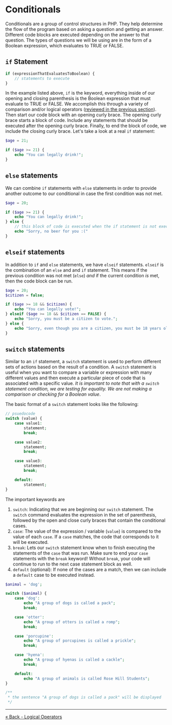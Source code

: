 # Conditionals
Conditionals are a group of control structures in PHP. They help determine the flow of the program based on asking a question and getting an answer. Different code blocks are executed depending on the answer to that question. The types of questions we will be using are in the form of a Boolean expression, which evaluates to TRUE or FALSE.

## `if` Statement

```php
if (expressionThatEvaluatesToBoolean) {
	// statements to execute
}
```

In the example listed above, `if` is the keyword, everything inside of our opening and closing parenthesis is the Boolean expression that must evaluate to TRUE or FALSE. We accomplish this through a variety of comparison and/or logical operators ([reviewed in the previous section](3-ComLogOps.md)).
Then start our code block with an opening curly brace. The opening curly brace starts a block of code. Include any statements that should be executed after the opening curly brace.  Finally, to end the block of code, we include the closing curly brace. Let's take a look at a real `if` statement:

```php
$age = 21;

if ($age >= 21) {
	echo "You can legally drink!";
}
```

## `else` statements
We can combine `if` statements with `else` statements in order to provide another outcome to our conditional in case the first condition was not met.

```php
$age = 20;

if ($age >= 21) {
	echo "You can legally drink!";
} else {
	// this block of code is executed when the if statement is not executed
	echo "Sorry, no beer for you :("
}
```

## `elseif` statements
In addition to `if` and `else` statements, we have `elseif` statements.  `elseif` is the combination of an `else` and and `if` statement.  This means if the previous condition was not met (`else`) _and_ if the current condition _is_ met, then the code block can be run.

```php
$age = 20;
$citizen = false;

if ($age >= 18 && $citizen) {
	echo "You can legally vote!";
} elseif ($age >= 18 && $citizen == FALSE) {
	echo "Sorry, you must be a citizen to vote.";
} else {
	echo "Sorry, even though you are a citizen, you must be 18 years old or over to vote.";
}
```

## `switch` statements
Similar to an `if` statement, a `switch` statement is used to perform different sets of actions based on the result of a condition. A `switch` statement is useful when you want to compare a variable or expression with many different values and then execute a particular piece of code that is associated with a specific value. *It is important to note that with a `switch` statement condition, we are testing for equality. We are not making a comparison or checking for a Boolean value*.

The basic format of a `switch` statement looks like the following:

```php
// psuedocode
switch (value) {
	case value1:
		statement;
		break;

	case value2:
		statement;
		break;

	case value3:
		statement;
		break;

	default:
		statement;
}
```

The important keywords are

1. `switch`: Indicating that we are beginning our `switch` statement. The `switch` command evaluates the expression in the set of parenthesis, followed by the open and close curly braces that contain the conditional cases.
2. `case`: The value of the expression / variable (`value`) is compared to the value of each `case`. If a `case` matches, the code that corresponds to it will be executed.
3. `break`: Lets our `switch` statement know when to finish executing the statements of the `case` that was run. Make sure to end your `case` statements with the `break` keyword! Without `break`, your code will continue to run to the next case statement block as well.
4. `default` (optional): If none of the cases are a match, then we can include a `default` case to be executed instead.

```php
$animal = 'dog';

switch ($animal) {
	case 'dog':
		echo "A group of dogs is called a pack";
		break;

	case 'otter':
		echo "A group of otters is called a romp";
		break;

	case 'porcupine':
		echo "A group of porcupines is called a prickle";
		break;

	case 'hyena':
		echo "A group of hyenas is called a cackle";
		break;

	default:
		echo "A group of animals is called Rose Hill Students";
}

/**
 * the sentence "A group of dogs is called a pack" will be displayed
 */
```


___

[« Back - Logical Operators](3-ComLogOps.md)
